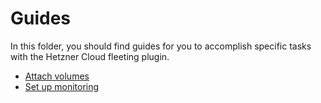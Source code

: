 # Guides

In this folder, you should find guides for you to accomplish specific tasks with the Hetzner Cloud fleeting plugin.

- [Attach volumes](volumes.md)
- [Set up monitoring](monitoring.md)
